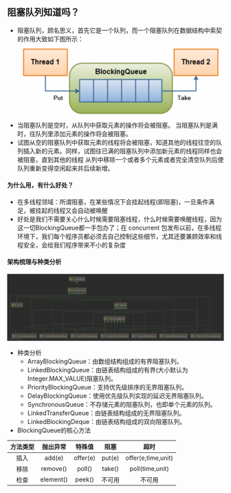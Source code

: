 ## 阻塞队列知道吗？
- 阻塞队列，顾名思义，首先它是一个队列，而一个阻塞队列在数据结构中索契的作用大致如下图所示：
![阻塞队列](阻塞队列.png)  
- 当阻塞队列是空时，从队列中获取元素的操作将会被阻塞。  当阻塞队列是满时，往队列里添加元素的操作将会被阻塞。
- 试图从空的阻塞队列中获取元素的线程将会被阻塞，知道其他的线程往空的队列插入新的元素。同样，试图往已满的阻塞队列中添加新元素的线程同样也会被阻塞，直到其他的线程
从列中移除一个或者多个元素或者完全清空队列后使队列重新变得空闲起来并后续新增。

#### 为什么用，有什么好处？
- 在多线程领域：所谓阻塞，在某些情况下会挂起线程(即阻塞)，一旦条件满足，被挂起的线程又会自动被唤醒
- 好处是我们不需要关心什么时候需要阻塞线程，什么时候需要唤醒线程，因为这一切BlockingQueue都一手包办了；在 concurrent 包发布以前，在多线程环境下，我们每个程序员都必须去自己控制这些细节，尤其还要兼顾效率和线程安全，会给我们程序带来不小的复杂度  

#### 架构梳理与种类分析  
![队列](队列.png)
  - 种类分析
    - ArrayBlockingQueue：由数组结构组成的有界阻塞队列。
    - LinkedBlockingQueue：由链表结构组成的有界(大小默认为Integer.MAX_VALUE)阻塞队列。
    - PriorityBlockingQueue：支持优先级排序的无界阻塞队列。
    - DelayBlockingQueue：使用优先级队列实现的延迟无界阻塞队列。
    - SynchronousQueue：不存储元素的阻塞队列，也即单个元素的队列。
    - LinkedTransferQueue：由链表结构组成的无界阻塞队列。
    - LinkedBlockingDeque：由链表结构组成的双向阻塞队列。
 - BlockingQueue的核心方法  

|方法类型|抛出异常|特殊值|阻塞|超时|  
:-:|:-:|:-:|:-:|:-:  
|插入|add(e)|offer(e)|put(e)|offer(e,time,unit)|  
|移除|remove()|poll()|take()|poll(time,unit)|  
|检查|element()|peek()|不可用|不可用|  
